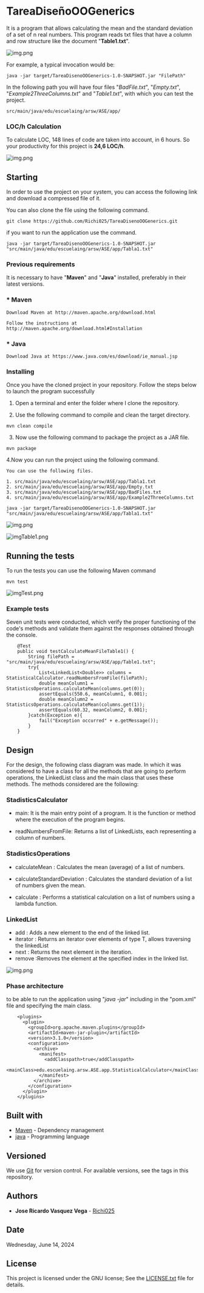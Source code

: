 
# TareaDiseñoOOGenerics

It is a program that allows calculating the mean and the standard deviation of a set of n real numbers. This program reads txt files that have a column and row structure like the document "**Table1.txt**".

![img.png](Images/imgm.png)

For example, a typical invocation would be:
```
java -jar target/TareaDisenoOOGenerics-1.0-SNAPSHOT.jar "FilePath"
```

In the following path you will have four files "*BadFile.txt*", "*Empty.txt*", "*Example2ThreeColumns.txt*" and "*Table1.txt*", with which you can test the project.

```
src/main/java/edu/escuelaing/arsw/ASE/app/
```
### LOC/h Calculation

To calculate LOC, 148 lines of code are taken into account, in 6 hours. So your productivity for this project is **24,6 LOC/h**.

![img.png](Images%2Fimg.png)

## Starting

In order to use the project on your system, you can access the following link and download a compressed file of it.

You can also clone the file using the following command.

```
git clone https://github.com/Richi025/TareaDisenoOOGenerics.git
```
if you want to run the application use the command.

```
java -jar target/TareaDisenoOOGenerics-1.0-SNAPSHOT.jar "src/main/java/edu/escuelaing/arsw/ASE/app/Tabla1.txt"
```


### Previous requirements

It is necessary to have "**Maven**" and "**Java**" installed, preferably in their latest versions.

### * Maven
```
Download Maven at http://maven.apache.org/download.html 

Follow the instructions at http://maven.apache.org/download.html#Installation
```
### * Java

```
Download Java at https://www.java.com/es/download/ie_manual.jsp
```


### Installing

Once you have the cloned project in your repository. Follow the steps below to launch the program successfully

1. Open a terminal and enter the folder where I clone the repository.

2. Use the following command to compile and clean the target directory.
```
mvn clean compile
```
3. Now use the following command to package the project as a JAR file.

```
mvn package
```

4.Now you can run the project using the following command.

```
You can use the following files.

1. src/main/java/edu/escuelaing/arsw/ASE/app/Tabla1.txt 
2. src/main/java/edu/escuelaing/arsw/ASE/app/Empty.txt
3. src/main/java/edu/escuelaing/arsw/ASE/app/BadFiles.txt
4. src/main/java/edu/escuelaing/arsw/ASE/app/Example2ThreeColumns.txt

java -jar target/TareaDisenoOOGenerics-1.0-SNAPSHOT.jar "src/main/java/edu/escuelaing/arsw/ASE/app/Tabla1.txt"
```
![img.png](Images/imgm.png)

![imgTable1.png](Images%2FimgTable1.png)



## Running the tests

To run the tests you can use the following Maven command

```
mvn test
```
![imgTest.png](Images%2FimgTest.png)

### Example tests

Seven unit tests were conducted, which verify the proper functioning of the code's methods and validate them against the responses obtained through the console.
```
    @Test
    public void testCalculateMeanFileTable1() {
        String filePath = "src/main/java/edu/escuelaing/arsw/ASE/app/Table1.txt";
        try{
            List<LinkedList<Double>> columns = StatisticalCalculator.readNumbersFromFile(filePath);
            double meanColumn1 = StatisticsOperations.calculateMean(columns.get(0));
            assertEquals(550.6, meanColumn1, 0.001);
            double meanColumn2 = StatisticsOperations.calculateMean(columns.get(1));
            assertEquals(60.32, meanColumn2, 0.001);
        }catch(Exception e){
            fail("Exception occurred" + e.getMessage());
        }
    }
```
## Design

For the design, the following class diagram was made. In which it was considered to have a class for all the methods that are going to perform operations, the LinkedList class and the main class that uses these methods.
The methods considered are the following:

### StadisticsCalculator

* main: It is the main entry point of a program. It is the function or method where the execution of the program begins.

* readNumbersFromFile: Returns a list of LinkedLists, each representing a column of numbers.

### StadisticsOperations

* calculateMean : Calculates the mean (average) of a list of numbers.

* calculateStandardDeviation : Calculates the standard deviation of a list of numbers given the mean.

* calculate : Performs a statistical calculation on a list of numbers using a lambda function.


### LinkedList

* add : Adds a new element to the end of the linked list.
* iterator : Returns an iterator over elements of type T, allows traversing the linkedList
* next : Returns the next element in the iteration.
* remove :Removes the element at the specified index in the linked list.

![img.png](Images/imgDesing.png)

### Phase architecture

to be able to run the application using "*java -jar*" including in the "pom.xml" file and specifying the main class.

```
    <plugins>
      <plugin>
        <groupId>org.apache.maven.plugins</groupId>
        <artifactId>maven-jar-plugin</artifactId>
        <version>3.1.0</version>
        <configuration>
          <archive>
            <manifest>
              <addClasspath>true</addClasspath>
              <mainClass>edu.escuelaing.arsw.ASE.app.StatisticalCalculator</mainClass>
            </manifest>
          </archive>
        </configuration>
      </plugin>
    </plugins>
```
## Built with

* [Maven](https://maven.apache.org/) - Dependency management
* [java](https://www.java.com/es/) - Programming language

## Versioned

We use [Git](https://github.com/) for version control. For available versions, see the tags in this repository.

## Authors

* **Jose Ricardo Vasquez Vega** - [Richi025](https://github.com/Richi025)

## Date

Wednesday, June 14, 2024

## License

This project is licensed under the GNU license; See the [LICENSE.txt](LICENSE.txt) file for details.